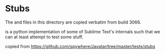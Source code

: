 Stubs
=====

The [](sublime.py) and [](sublime_plugin.py) files in this directory are copied verbatim from build 3066.

[](sublime_api.py) is a python implementation of some of Sublime Text's internals such that we can at least attempt to test some stuff.

copied from https://github.com/spywhere/Javatar/tree/master/tests/stubs